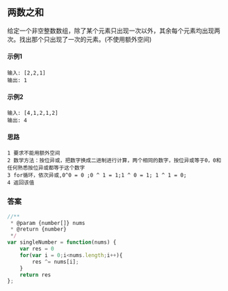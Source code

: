 ## 两数之和
  给定一个非空整数数组，除了某个元素只出现一次以外，其余每个元素均出现两次。找出那个只出现了一次的元素。(不使用额外空间)  
#### 示例1
    输入: [2,2,1]
    输出: 1 
#### 示例2
    输入: [4,1,2,1,2]
    输出: 4
#### 思路
    1 要求不能用额外空间
    2 数学方法：按位异或，把数字换成二进制进行计算，两个相同的数字，按位异或等于0，0和任何熟悉按位异或都等于这个数字
    3 for循环，依次异或,0^0 = 0 ;0 ^ 1 = 1;1 ^ 0 = 1; 1 ^ 1 = 0;
    4 返回该值
### 答案  
```  javascript
//**
 * @param {number[]} nums
 * @return {number}
 */
var singleNumber = function(nums) {
    var res = 0
    for(var i = 0;i<nums.length;i++){
        res ^= nums[i];
    }
    return res
};
```